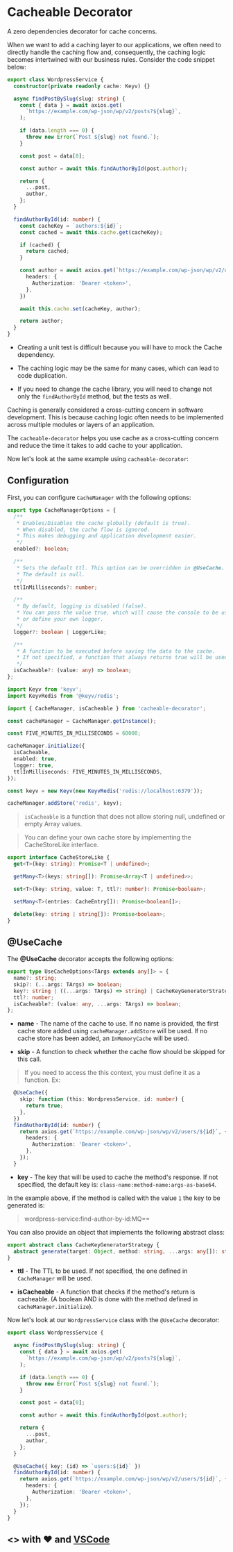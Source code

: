 # Cacheable Decorator

A zero dependencies decorator for cache concerns.

When we want to add a caching layer to our applications, we often need to directly handle the caching flow and, consequently, the caching logic becomes intertwined with our business rules. Consider the code snippet below:

```typescript
export class WordpressService {
  constructor(private readonly cache: Keyv) {}

  async findPostBySlug(slug: string) {
    const { data } = await axios.get(
      `https://example.com/wp-json/wp/v2/posts?${slug}`,
    );

    if (data.length === 0) {
      throw new Error(`Post ${slug} not found.`);
    }

    const post = data[0];

    const author = await this.findAuthorById(post.author);

    return {
      ...post,
      author,
    };
  }

  findAuthorById(id: number) {
    const cacheKey = `authors:${id}`;
    const cached = await this.cache.get(cacheKey);

    if (cached) {
      return cached;
    }

    const author = await axios.get(`https://example.com/wp-json/wp/v2/users/${id}`, {
      headers: {
        Authorization: 'Bearer <token>',
      },
    })

    await this.cache.set(cacheKey, author);

    return author;
  }
}
```

- Creating a unit test is difficult because you will have to mock the Cache dependency.

- The caching logic may be the same for many cases, which can lead to code duplication.

- If you need to change the cache library, you will need to change not only the `findAuthorById` method, but the tests as well.


Caching is generally considered a cross-cutting concern in software development. This is because caching logic often needs to be implemented across multiple modules or layers of an application.


The `cacheable-decorator` helps you use cache as a cross-cutting concern and reduce the time it takes to add cache to your application.

Now let's look at the same example using `cacheable-decorator`:

## Configuration

First, you can configure `CacheManager` with the following options:

```typescript
export type CacheManagerOptions = {
  /**
   * Enables/Disables the cache globally (default is true).
   * When disabled, the cache flow is ignored.
   * This makes debugging and application development easier.
   */
  enabled?: boolean;

  /**
   * Sets the default ttl. This option can be overridden in @UseCache.
   * The default is null.
   */
  ttlInMilliseconds?: number;

  /**
   * By default, logging is disabled (false).
   * You can pass the value true, which will cause the console to be used as the logger.
   * or define your own logger.
   */
  logger?: boolean | LoggerLike;

  /**
   * A function to be executed before saving the data to the cache.
   * If not specified, a function that always returns true will be used.
   */
  isCacheable?: (value: any) => boolean;
};
```

```typescript
import Keyv from 'keyv';
import KeyvRedis from '@keyv/redis';

import { CacheManager, isCacheable } from 'cacheable-decorator';

const cacheManager = CacheManager.getInstance();

const FIVE_MINUTES_IN_MILLISECONDS = 60000;

cacheManager.initialize({
  isCacheable,
  enabled: true,
  logger: true,
  ttlInMilliseconds: FIVE_MINUTES_IN_MILLISECONDS,
});

const keyv = new Keyv(new KeyvRedis('redis://localhost:6379'));

cacheManager.addStore('redis', keyv);
```

> `isCacheable` is a function that does not allow storing null, undefined or empty Array values.

> You can define your own cache store by implementing the CacheStoreLike interface.

```typescript
export interface CacheStoreLike {
  get<T>(key: string): Promise<T | undefined>;

  getMany<T>(keys: string[]): Promise<Array<T | undefined>>;

  set<T>(key: string, value: T, ttl?: number): Promise<boolean>;

  setMany<T>(entries: CacheEntry[]): Promise<boolean[]>;

  delete(key: string | string[]): Promise<boolean>;
}
```

## @UseCache


The **@UseCache** decorator accepts the following options:

```typescript
export type UseCacheOptions<TArgs extends any[]> = {
  name?: string;
  skip?: (...args: TArgs) => boolean;
  key?: string | ((...args: TArgs) => string) | CacheKeyGeneratorStrategy;
  ttl?: number;
  isCacheable?: (value: any, ...args: TArgs) => boolean;
};
```

- **name** - The name of the cache to use. If no name is provided, the first cache store added using `cacheManager.addStore` will be used. If no cache store has been added, an `InMemoryCache` will be used.

- **skip** - A function to check whether the cache flow should be skipped for this call.

> If you need to access the this context, you must define it as a function. Ex:

```typescript
  @UseCache({
    skip: function (this: WordpressService, id: number) {
      return true;
    },
  })
  findAuthorById(id: number) {
    return axios.get(`https://example.com/wp-json/wp/v2/users/${id}`, {
      headers: {
        Authorization: 'Bearer <token>',
      },
    });
  }
```

- **key** - The key that will be used to cache the method's response. If not specified, the default key is: `class-name:method-name:args-as-base64`.

In the example above, if the method is called with the value `1` the key to be generated is:

> wordpress-service:find-author-by-id:MQ==


You can also provide an object that implements the following abstract class:

```typescript
export abstract class CacheKeyGeneratorStrategy {
  abstract generate(target: Object, method: string, ...args: any[]): string;
}
```

- **ttl** - The TTL to be used. If not specified, the one defined in `CacheManager` will be used.


- **isCacheable** - A function that checks if the method's return is cacheable. (A boolean AND is done with the method defined in `cacheManager.initialize`).

Now let's look at our `WordpressService` class with the `@UseCache` decorator:

```typescript
export class WordpressService {

  async findPostBySlug(slug: string) {
    const { data } = await axios.get(
      `https://example.com/wp-json/wp/v2/posts?${slug}`,
    );

    if (data.length === 0) {
      throw new Error(`Post ${slug} not found.`);
    }

    const post = data[0];

    const author = await this.findAuthorById(post.author);

    return {
      ...post,
      author,
    };
  }

  @UseCache({ key: (id) => `users:${id}` })
  findAuthorById(id: number) {
    return axios.get(`https://example.com/wp-json/wp/v2/users/${id}`, {
      headers: {
        Authorization: 'Bearer <token>',
      },
    });
  }
}
```

## <> with :heart: and [VSCode](https://code.visualstudio.com)
